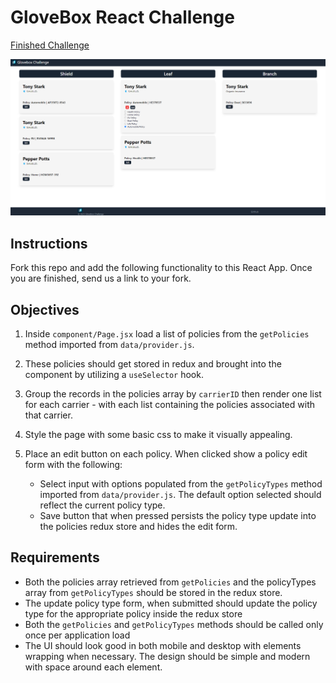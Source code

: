 # GloveBox React Challenge

[Finished Challenge](https://derekbanister.github.io/glovebox-challenge/)

![Screenshot](./src/logo/challenge.png)

## Instructions

Fork this repo and add the following functionality to this React App. Once you are finished, send us a link to your fork.

## Objectives

1. Inside `component/Page.jsx` load a list of policies from the `getPolicies` method imported from `data/provider.js`.
2. These policies should get stored in redux and brought into the component by utilizing a `useSelector` hook.
3. Group the records in the policies array by `carrierID` then render one list for each carrier - with each list containing the policies associated with that carrier.
4. Style the page with some basic css to make it visually appealing.
5. Place an edit button on each policy. When clicked show a policy edit form with the following:

	- Select input with options populated from the `getPolicyTypes` method imported from `data/provider.js`. The default option selected should reflect the current policy type.
	- Save button that when pressed persists the policy type update into the policies redux store and hides the edit form.

## Requirements

- Both the policies array retrieved from `getPolicies` and the policyTypes array from `getPolicyTypes` should be stored in the redux store.
- The update policy type form, when submitted should update the policy type for the appropriate policy inside the redux store
- Both the `getPolicies` and `getPolicyTypes` methods should be called only once per application load
- The UI should look good in both mobile and desktop with elements wrapping when necessary. The design should be simple and modern with space around each element.